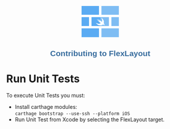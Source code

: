 <p align="center">
	<img src="images/flexlayout-logo-2.png" alt="FlexLayout and PinLayout Performance" width=100/>
</p>


<h1 align="center" style="color: #376C9D; font-family: Arial Black, Gadget, sans-serif; font-size: 1.5em">Contributing to FlexLayout</h1>

# Run Unit Tests

To execute Unit Tests you must:

* Install carthage modules:  
`carthage bootstrap --use-ssh --platform iOS`
* Run Unit Test from Xcode by selecting the FlexLayout target.